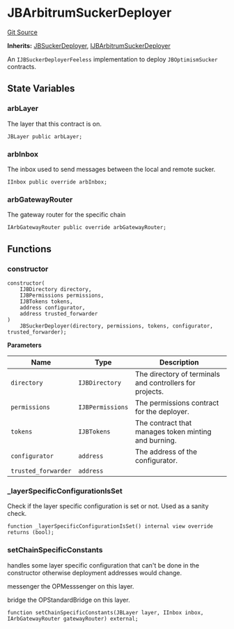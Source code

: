 # JBArbitrumSuckerDeployer
[Git Source](https://github.com/Bananapus/nana-suckers/blob/faba69dd26a284c037886fb39a0fe6a34055e8dd/src/deployers/JBArbitrumSuckerDeployer.sol)

**Inherits:**
[JBSuckerDeployer](/docs/dev/v5/api/suckers/deployers/JBSuckerDeployer.md), [IJBArbitrumSuckerDeployer](/docs/dev/v5/api/suckers/interfaces/IJBArbitrumSuckerDeployer.md)

An `IJBSuckerDeployerFeeless` implementation to deploy `JBOptimismSucker` contracts.


## State Variables
### arbLayer
The layer that this contract is on.


```solidity
JBLayer public arbLayer;
```


### arbInbox
The inbox used to send messages between the local and remote sucker.


```solidity
IInbox public override arbInbox;
```


### arbGatewayRouter
The gateway router for the specific chain


```solidity
IArbGatewayRouter public override arbGatewayRouter;
```


## Functions
### constructor


```solidity
constructor(
    IJBDirectory directory,
    IJBPermissions permissions,
    IJBTokens tokens,
    address configurator,
    address trusted_forwarder
)
    JBSuckerDeployer(directory, permissions, tokens, configurator, trusted_forwarder);
```
**Parameters**

|Name|Type|Description|
|----|----|-----------|
|`directory`|`IJBDirectory`|The directory of terminals and controllers for projects.|
|`permissions`|`IJBPermissions`|The permissions contract for the deployer.|
|`tokens`|`IJBTokens`|The contract that manages token minting and burning.|
|`configurator`|`address`|The address of the configurator.|
|`trusted_forwarder`|`address`||


### _layerSpecificConfigurationIsSet

Check if the layer specific configuration is set or not. Used as a sanity check.


```solidity
function _layerSpecificConfigurationIsSet() internal view override returns (bool);
```

### setChainSpecificConstants

handles some layer specific configuration that can't be done in the constructor otherwise deployment
addresses would change.

messenger the OPMesssenger on this layer.

bridge the OPStandardBridge on this layer.


```solidity
function setChainSpecificConstants(JBLayer layer, IInbox inbox, IArbGatewayRouter gatewayRouter) external;
```


